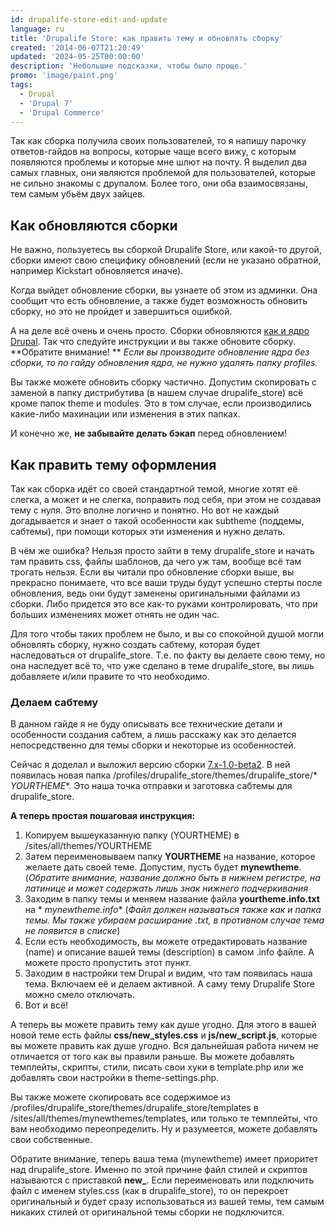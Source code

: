 ```yaml
---
id: drupalife-store-edit-and-update
language: ru
title: 'Drupalife Store: как править тему и обновлять сборку'
created: '2014-06-07T21:20:49'
updated: '2024-05-25T00:00:00'
description: 'Небольшие подсказки, чтобы было проще.'
promo: 'image/paint.png'
tags:
  - Drupal
  - 'Drupal 7'
  - 'Drupal Commerce'
---
```


Так как сборка получила своих пользователей, то я напишу парочку ответов-гайдов
на вопросы, которые чаще всего вижу, с которым появляются проблемы и которые мне
шлют на почту. Я выделил два самых главных, они являются проблемой для
пользователей, которые не сильно знакомы с друпалом. Более того, они оба
взаимосвязаны, тем самым убьём двух зайцев.

## Как обновляются сборки

Не важно, пользуетесь вы сборкой Drupalife Store, или какой-то другой, сборки
имеют свою специфику обновлений (если не указано обратной, например Kickstart
обновляется иначе).

Когда выйдет обновление сборки, вы узнаете об этом из админки. Она сообщит что
есть обновление, а также будет возможность обновить сборку, но это не пройдет и
завершиться ошибкой.

А на деле всё очень и очень просто. Сборки
обновляются [как и ядро Drupal](http://niklan.net/blog/21 "Drupal 7 обновление ядра").
Так что следуйте инструкции и вы также обновите сборку. **Обратите внимание! **
*Если вы производите обновление ядра без сборки, то по гайду обновления ядра, не
нужно удалять папку profiles.*

Вы также можете обновить сборку частично. Допустим скопировать с заменой в папку
дистрибутива (в нашем случае drupalife_store) всё кроме папок theme и modules.
Это в том случае, если производились какие-либо махинации или изменения в этих
папках.

И конечно же, **не забывайте делать бэкап** перед обновлением!

## Как править тему оформления

Так как сборка идёт со своей стандартной темой, многие хотят её слегка, а может
и не слегка, поправить под себя, при этом не создавая тему с нуля. Это вполне
логично и понятно. Но вот не каждый догадывается и знает о такой особенности как
subtheme (поддемы, сабтемы), при помощи которых эти изменения и нужно делать.

В чём же ошибка? Нельзя просто зайти в тему drupalife_store и начать там править
css, файлы шаблонов, да чего уж там, вообще всё там трогать нельзя. Если вы
читали про обновление сборки выше, вы прекрасно понимаете, что все ваши труды
будут успешно стерты после обновления, ведь они будут заменены оригинальными
файлами из сборки. Либо придется это все как-то руками контролировать, что при
больших изменениях может отнять не один час.

Для того чтобы таких проблем не было, и вы со спокойной душой могли обновлять
сборку, нужно создать сабтему, которая будет наследоваться от drupalife_store.
Т.е. по факту вы делаете свою тему, но она наследует всё то, что уже сделано в
теме drupalife_store, вы лишь добавляете и/или правите то что необходимо.

### Делаем сабтему

В данном гайде я не буду описывать все технические детали и особенности создания
cабтем, а лишь расскажу как это делается непосредственно для темы сборки и
некоторые из особенностей.

Сейчас я доделал и выложил версию
сборки [7.x-1.0-beta2](https://drupal.org/node/2282045 "Drupalife Store 7.x-1.0-beta2").
В ней появилась новая папка /profiles/drupalife_store/themes/drupalife_store/*
*YOURTHEME**. Это наша точка отправки и заготовка сабтемы для drupalife_store.

**А теперь простая пошаговая инструкция:**

1. Копируем вышеуказанную папку (YOURTHEME) в /sites/all/themes/YOURTHEME
2. Затем переименовываем папку **YOURTHEME** на название, которое желаете дать
   своей теме. Допустим, пусть будет **mynewtheme**. (*Обратите внимание,
   название должно быть в нижнем регистре, на латинице и может содержать лишь
   знак нижнего подчеркивания*
3. Заходим в папку темы и меняем название файла **yourtheme.info.txt** на *
   *mynewtheme.info** (*Файл должен называться также как и папка темы. Мы также
   убираем расширание .txt, в противном случае тема не появится в списке*)
4. Если есть необходимость, вы можете отредактировать название (name) и описание
   вашей темы (description) в самом .info файле. А можете просто пропустить этот
   пункт.
5. Заходим в настройки тем Drupal и видим, что там появилась наша тема. Включаем
   её и делаем активной. А саму тему Drupalife Store можно смело отключать.
6. Вот и всё!

А теперь вы можете править тему как душе угодно. Для этого в вашей новой теме
есть файлы **css/new_styles.css** и **js/new_script.js**, которые вы можете
править как душе угодно. Вся дальнейшая работа ничем не отличается от того как
вы правили раньше. Вы можете добавлять темплейты, скрипты, стили, писать свои
хуки в template.php или же добавлять свои настройки в theme-settings.php.

Вы также можете скопировать все содержимое из
/profiles/drupalife_store/themes/drupalife_store/templates в
/sites/all/themes/mynewthemes/templates, или только те темплейты, что вам
необходимо переопределить. Ну и разумеется, можете добавлять свои собственные.

Обратите внимание, теперь ваша тема (mynewtheme) имеет приоритет над
drupalife_store. Именно по этой причине файл стилей и скриптов называются с
приставкой **new_**. Если переименовать или подключить файл с именем
styles.css (как в drupalife_store), то он перекроет оригинальный и будет сразу
использоваться из вашей темы, тем самым никаких стилей от оригинальной темы
сборки не подключится.

